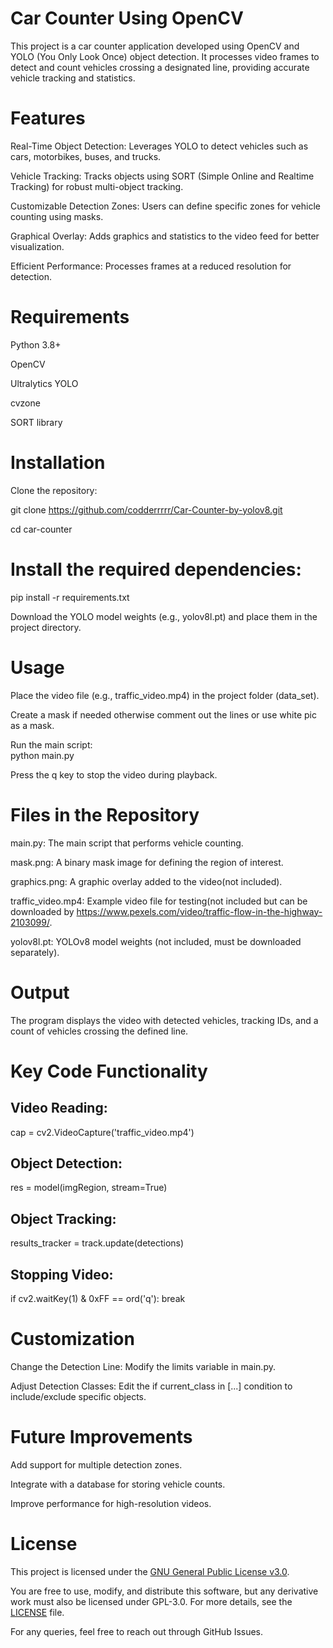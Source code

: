 # **Car Counter Using OpenCV**

  This project is a car counter application developed using OpenCV and YOLO (You Only Look Once) object detection. It processes video frames to detect and count vehicles crossing a designated line, providing accurate vehicle tracking and statistics.

# Features
Real-Time Object Detection: Leverages YOLO to detect vehicles such as cars, motorbikes, buses, and trucks.

Vehicle Tracking: Tracks objects using SORT (Simple Online and Realtime Tracking) for robust multi-object tracking.

Customizable Detection Zones: Users can define specific zones for vehicle counting using masks.

Graphical Overlay: Adds graphics and statistics to the video feed for better visualization.

Efficient Performance: Processes frames at a reduced resolution for detection.

# Requirements

Python 3.8+

OpenCV

Ultralytics YOLO

cvzone

SORT library

# Installation

Clone the repository:

git clone <https://github.com/codderrrrr/Car-Counter-by-yolov8.git>

cd car-counter

# Install the required dependencies:

pip install -r requirements.txt

Download the YOLO model weights (e.g., yolov8l.pt) and place them in the project directory.

# Usage
Place the video file (e.g., traffic_video.mp4) in the project folder (data_set).

Create a mask if needed otherwise comment out the lines or use white pic as a mask.

Run the main script:  
python main.py

Press the q key to stop the video during playback.

# Files in the Repository
main.py: The main script that performs vehicle counting.

mask.png: A binary mask image for defining the region of interest.

graphics.png: A graphic overlay added to the video(not included).

traffic_video.mp4: Example video file for testing(not included but can be downloaded by https://www.pexels.com/video/traffic-flow-in-the-highway-2103099/.

yolov8l.pt: YOLOv8 model weights (not included, must be downloaded separately).

# Output
The program displays the video with detected vehicles, tracking IDs, and a count of vehicles crossing the defined line.

# Key Code Functionality
## Video Reading: 
cap = cv2.VideoCapture('traffic_video.mp4')

## Object Detection: 
res = model(imgRegion, stream=True)

## Object Tracking: 
results_tracker = track.update(detections)

## Stopping Video: 
if cv2.waitKey(1) & 0xFF == ord('q'):
    break

# Customization

Change the Detection Line: Modify the limits variable in main.py.

Adjust Detection Classes: Edit the if current_class in [...] condition to include/exclude specific objects.

# Future Improvements
Add support for multiple detection zones.

Integrate with a database for storing vehicle counts.

Improve performance for high-resolution videos.

# License

This project is licensed under the [GNU General Public License v3.0](https://www.gnu.org/licenses/gpl-3.0.html).

You are free to use, modify, and distribute this software, but any derivative work must also be licensed under GPL-3.0. For more details, see the [LICENSE](LICENSE) file.


For any queries, feel free to reach out through GitHub Issues.


